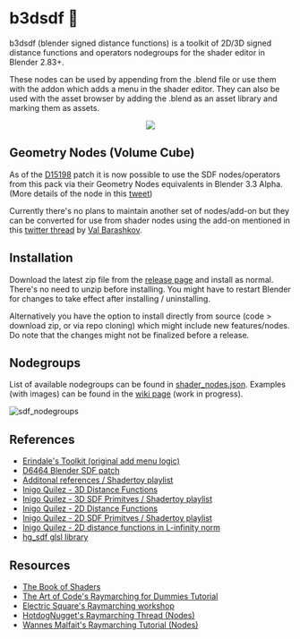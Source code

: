 # b3dsdf 🧰

b3dsdf (blender signed distance functions) is a toolkit of 2D/3D signed distance functions and operators nodegroups for the shader editor in Blender 2.83+.

These nodes can be used by appending from the .blend file or use them with the addon which adds a menu in the shader editor. They can also be used with the asset browser by adding the .blend as an asset library and marking them as assets.

<p align="center">
  <img src="https://user-images.githubusercontent.com/830253/169821105-1d13020e-6895-4402-aa0c-2c94db69867f.gif">
</p>

## Geometry Nodes (Volume Cube)

As of the [D15198](https://developer.blender.org/D15198) patch it is now possible to use the SDF nodes/operators from this pack via their Geometry Nodes equivalents in Blender 3.3 Alpha. (More details of the node in this [tweet](https://twitter.com/lateasusual_/status/1537792086719795201))

Currently there's no plans to maintain another set of nodes/add-on but they can be converted for use from shader nodes using the add-on mentioned in this [twitter thread](https://twitter.com/cmzw_/status/1538146026296836096) by [Val Barashkov](https://twitter.com/ValeraBarashkov).

## Installation

Download the latest zip file from the [release page](https://github.com/williamchange/b3dsdf/releases) and install as normal. There's no need to unzip before installing. You might have to restart Blender for changes to take effect after installing / uninstalling.

Alternatively you have the option to install directly from source (code > download zip, or via repo cloning) which might include new features/nodes. Do note that the changes might not be finalized before a release.

## Nodegroups

List of available nodegroups can be found in [shader_nodes.json](https://github.com/williamchange/b3dsdf/blob/master/shader_nodes.json). Examples (with images) can be found in the [wiki page](https://github.com/williamchange/b3dsdf/wiki/Examples) (work in progress).

![sdf_nodegroups](https://user-images.githubusercontent.com/830253/175822251-59c71066-b502-4dae-bdb4-e5fb74f98541.png)

## References

- [Erindale's Toolkit (original add menu logic)](https://erindale.gumroad.com/l/erintools)
- [D6464 Blender SDF patch](https://developer.blender.org/D6464)
- [Additonal references / Shadertoy playlist](https://www.shadertoy.com/playlist/7cjGR1)
- [Inigo Quilez - 3D Distance Functions](https://iquilezles.org/articles/distfunctions/)
- [Inigo Quilez - 3D SDF Primitves / Shadertoy playlist](https://www.shadertoy.com/playlist/43cXRl)
- [Inigo Quilez - 2D Distance Functions](https://www.iquilezles.org/www/articles/distfunctions2d/distfunctions2d.htm)
- [Inigo Quilez - 2D SDF Primitves / Shadertoy playlist](https://www.shadertoy.com/playlist/MXdSRf)
- [Inigo Quilez - 2D distance functions in L-infinity norm](https://iquilezles.org/articles/distfunctions2dlinf/)
- [hg_sdf glsl library](https://mercury.sexy/hg_sdf/)

## Resources
- [The Book of Shaders](https://thebookofshaders.com/)
- [The Art of Code's Raymarching for Dummies Tutorial](https://www.youtube.com/watch?v=PGtv-dBi2wE)
- [Electric Square's Raymarching workshop](https://github.com/electricsquare/raymarching-workshop)
- [HotdogNugget's Raymarching Thread (Nodes)](https://twitter.com/HotdogNugget/status/1510464077478256643)
- [Wannes Malfait's Raymarching Tutorial (Nodes)](https://www.youtube.com/watch?v=aBf3FV97rJY)
